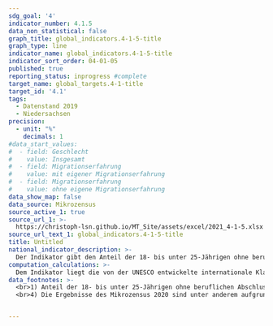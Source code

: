 ```yaml
---
sdg_goal: '4'
indicator_number: 4.1.5
data_non_statistical: false
graph_title: global_indicators.4-1-5-title
graph_type: line
indicator_name: global_indicators.4-1-5-title
indicator_sort_order: 04-01-05
published: true
reporting_status: inprogress #complete
target_name: global_targets.4-1-title
target_id: '4.1'
tags:
  - Datenstand 2019
  - Niedersachsen
precision:
  - unit: "%"
    decimals: 1
#data_start_values:
#  - field: Geschlecht
#    value: Insgesamt
#  - field: Migrationserfahrung
#    value: mit eigener Migrationserfahrung
#  - field: Migrationserfahrung
#    value: ohne eigene Migrationserfahrung
data_show_map: false
data_source: Mikrozensus
source_active_1: true
source_url_1: >-
  https://christoph-lsn.github.io/MT_Site/assets/excel/2021_4-1-5.xlsx
source_url_text_1: global_indicators.4-1-5-title
title: Untitled
national_indicator_description: >-
  Der Indikator gibt den Anteil der 18- bis unter 25-Jährigen ohne beruflichen Abschluss und ohne (Fach-)Hochschulreife (maximal ISCED 2) wieder, die sich weder in schulischer oder beruflicher Ausbildung befinden noch an einer Weiterbildung teilnehmen, an der Bevölkerung der entsprechenden Altersgruppe an. Grundwehr- und Zivildienstleistende werden aus der Berechnung ausgeschlossen. Der Indikator fasst Personen zusammen, die maximal die Sekundarstufe I abgeschlossen haben, also maximal über einen Haupt- oder Realschulabschluss verfügen beziehungsweise maximal die 10. Klasse des Gymnasiums oder ein Berufsvorbereitungsjahr abgeschlossen haben.
computation_calculations: >-
  Dem Indikator liegt die von der UNESCO entwickelte internationale Klassifikation des Bildungswesens (ISCED) zugrunde. Diese wurde entwickelt, um nationale und internationale Statistiken und Indikatoren des Bildungswesens einheitlich darzustellen. Datenquelle ist der Mikrozensus. Eine Person hat nach dem Mikrozensus einen Migrationshintergrund, wenn sie selbst oder mindestens ein Elternteil die deutsche Staatsangehörigkeit nicht durch Geburt besitzt. Die Definition umfasst im Einzelnen folgende Personen:<br>1. zugewanderte und nicht zugewanderte Ausländer;<br>2. zugewanderte und nicht zugewanderte Eingebürgerte;<br>3. (Spät-)Aussiedler;<br>4. mit deutscher Staatsangehörigkeit geborene Nachkommen<br>Der Migrationshintergrund kann sich demnach auch ausschließlich aus den Eigenschaften der Eltern ableiten.
data_footnotes: >-
  <br>1) Anteil der 18- bis unter 25-Jährigen ohne beruflichen Abschluss und ohne (Fach-)Hochschulreife (maximal ISCED 2), die sich weder in schulischer oder beruflicher Ausbildung befinden noch an einer Weiterbildung teilnehmen, an der Bevölkerung der entsprechenden Altersgruppe. Grundwehr- und Zivildienstleistende werden aus der Berechnung ausgeschlossen. Der Indikator fasst Personen zusammen, die maximal die Sekundarstufe I abgeschlossen haben, also maximal über einen Haupt- oder Realschulabschluss verfügen beziehungsweise maximal die 10. Klasse des Gymnasiums oder ein Berufsvorbereitungsjahr abgeschlossen haben.<br>2) Hochrechnung für die Jahre ab Mikrozensus 2011 anhand der Bevölkerungsfortschreibung auf Basis des Zensus 2011. Die Hochrechnung für die Vorjahre sowie für bislang veröffentlichte Ergebnisse des Mikrozensus 2011-2013 basiert auf den fortgeschriebenen Ergebnissen der Volkszählung 1987. Neuere hier dargestellte Ergebnisse des Mikrozensus sind daher nicht direkt mit den Vorjahren sowie weiteren Veröffentlichungen vergleichbar. So sind bei den absoluten Häufigkeiten hinsichtlich der soziodemographischen und -ökonomischen Merkmale große Veränderungen auszumachen. Mit Blick auf die Anteilswerte an der Gesamtbevölkerung lassen sich jedoch nur minimale Veränderungen feststellen. Frühere Aussagen über die Lebenssituation der Bevölkerung mit Migrationshintergrund sind somit weiterhin gültig.<br>3) Seit dem Jahr 2018 wird im Mikrozensus der Migrationshintergrund im weiteren Sinne jährlich erhoben. Die in der Tabelle ab dem Jahr 2018 abgebildeten Daten zum Migrationshintergrund entsprechen dem Migrationshintergrund im weiteren Sinne, bis 2017 wird der Migrationshintergrund im engeren Sinne abgebildet. Eine direkte Vergleichbarkeit ist dadurch eingeschränkt.<br>* Aussagewert eingeschränkt, da der Zahlenwert statistisch relativ unsicher ist.<br>/ Nicht veröffentlicht, weil nicht ausreichend genau oder nicht repräsentativ.
  <br>4) Die Ergebnisse des Mikrozensus 2020 sind unter anderem aufgrund methodischer Effekte im Rahmen einer Neugestaltung der Erhebung sowie insbesondere aufgrund der Folgen der Corona-Pandemie in Ihrer Datenqualität eingeschränkt. Auf die Verwendung dieser Ergebnisse wird daher verzichtet. Weitere Informationen zur methodischen Neugestaltung des Mikrozensus ab 2020 und zu den Auswirkungen der Neugestaltung und der Corona-Krise auf die Ergebnisse des Jahres 2020 finden Sie auf der  <a href="https://www.destatis.de/DE/Themen/Gesellschaft-Umwelt/Bevoelkerung/Haushalte-Familien/Methoden/mikrozensus-2020.html" target="_blank">Informationsseite des Statistischen Bundesamtes</a>


---
```

